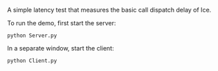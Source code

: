 A simple latency test that measures the basic call dispatch delay of
Ice.

To run the demo, first start the server:

```
python Server.py
```

In a separate window, start the client:

```
python Client.py
```
